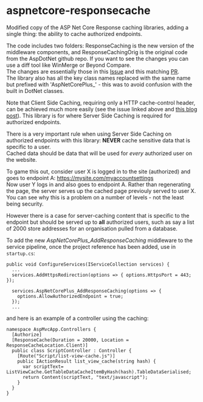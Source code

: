 # aspnetcore-responsecache

Modified copy of the ASP Net Core Response caching libraries, adding a single thing: the ability to cache authorized endpoints.

The code includes two folders: ResponseCaching is the new version of the middleware components, and ResponseCachingOrig is the original code from the AspDotNet github repo.  If you want to see the changes you can use a diff tool like WinMerge or Beyond Compare.  
The changes are essentially those in this [Issue](https://github.com/dotnet/aspnetcore/issues/56769) and this matching [PR](https://github.com/dotnet/aspnetcore/pull/56768).  
The library also has all the key class names replaced with the same name but prefixed with 'AspNetCorePlus_' - this was to avoid confusion with the built in DotNet classes.

Note that Client Side Caching, requiring only a HTTP cache-control header, can be achieved much more easily (see the issue linked above and [this blog post](https://low-bandwidth.blogspot.com/2024/09/client-caching-in-asp-dotnet-core.html)). This library is for where Server Side Caching is required for authorized endpoints.

There is a very important rule when using Server Side Caching on authorized endpoints with this library: **NEVER** cache sensitive data that is specific to a user.  
Cached data should be data that will be used for *every* authorized user on the website.

To game this out, consider user X is logged in to the site (authorized) and goes to endpoint A: https://mysite.com/myaccountsettings  
Now user Y logs in and also goes to endpoint A. Rather than regenerating the page, the server serves up the cached page previouly served to user X.  
You can see why this is a problem on a number of levels - not the least being security.

However there is a case for server-caching content that is specific to the endpoint but should be served up to **all** authorized users, such as say a list of 2000 store addresses for an organisation pulled from a database.

To add the new *AspNetCorePlus_AddResponseCaching* middleware to the service pipeline, once the project reference has been added, use in ```startup.cs```:

    public void ConfigureServices(IServiceCollection services) {
      ...
      services.AddHttpsRedirection(options => { options.HttpsPort = 443; });
      
      services.AspNetCorePlus_AddResponseCaching(options => { 
        options.AllowAuthorizedEndpoint = true; 
      });
      ...
 
and here is an example of a controller using the caching:


    namespace AspMvcApp.Controllers { 
      [Authorize]
      [ResponseCache(Duration = 20000, Location = ResponseCacheLocation.Client)]
      public class ScriptController : Controller {
        [Route("Script/list-view-cache.js")]
        public IActionResult list_view_cache(string hash) {
          var scriptText= ListViewCache.GetTableDataCacheItemByHash(hash).TableDataSerialised;
          return Content(scriptText, "text/javascript");
        }
      }
    }

